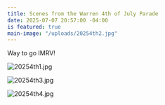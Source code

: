 ```yaml
---
title: Scenes from the Warren 4th of July Parade
date: 2025-07-07 20:57:00 -04:00
is featured: true
main-image: "/uploads/20254th2.jpg"
---
```


Way to go IMRV!

![20254th1.jpg](/uploads/20254th1.jpg)

![20254th3.jpg](/uploads/20254th3.jpg)

![20254th4.jpg](/uploads/20254th4.jpg)